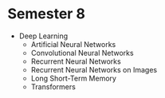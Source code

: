 # Semester 8

- Deep Learning
  - Artificial Neural Networks
  - Convolutional Neural Networks
  - Recurrent Neural Networks
  - Recurrent Neural Networks on Images
  - Long Short-Term Memory
  - Transformers
